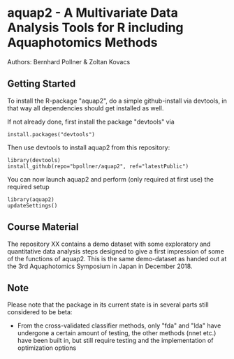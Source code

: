 # aquap2 - A Multivariate Data Analysis Tools for R including Aquaphotomics Methods
Authors: Bernhard Pollner & Zoltan Kovacs

## Getting Started
To install the R-package "aquap2", do a simple github-install via devtools, in that way all dependencies should get installed as well.

If not already done, first install the package "devtools" via
```
install.packages("devtools")
```

Then use devtools to install aquap2 from this repository:
```
library(devtools)
install_github(repo="bpollner/aquap2", ref="latestPublic")
```
You can now launch aquap2 and perform (only required at first use) the required setup
```
library(aquap2)
updateSettings()
```

## Course Material
The repository XX contains a demo dataset with some exploratory and quantitative data analysis steps designed to give a first impression of some of the functions of aquap2.
This is the same demo-dataset as handed out at the 3rd Aquaphotomics Symposium in Japan in December 2018.


## Note
Please note that the package in its current state is in several parts still considered to be beta:
* From the cross-validated classifier methods, only "fda" and "lda" have undergone a certain amount of testing, the other methods (nnet etc.) have been built in, but still require testing and the implementation of optimization options
